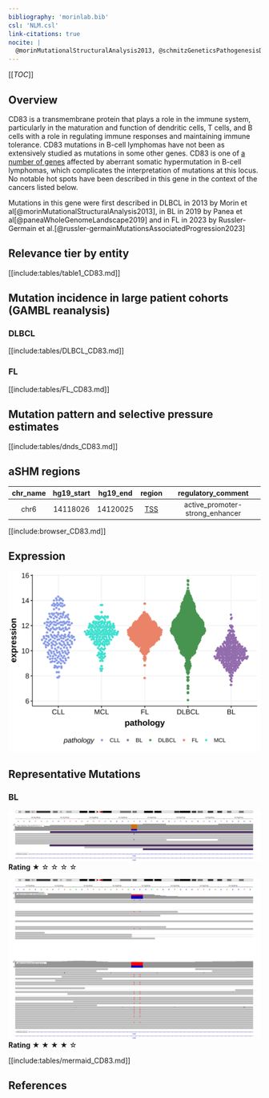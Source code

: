 ```yaml
---
bibliography: 'morinlab.bib'
csl: 'NLM.csl'
link-citations: true
nocite: |
  @morinMutationalStructuralAnalysis2013, @schmitzGeneticsPathogenesisDiffuse2018, @russler-germainMutationsAssociatedProgression2023, @reddyGeneticFunctionalDrivers2017, @dunsCharacterizationDLBCLPMBL2021, @paneaWholeGenomeLandscape2019, 
---
```

[[_TOC_]]

## Overview

CD83 is a transmembrane protein that plays a role in the immune system, particularly in the maturation and function of dendritic cells, T cells, and B cells with a role in regulating immune responses and maintaining immune tolerance. 
CD83 mutations in B-cell lymphomas have not been as extensively studied as mutations in some other genes. CD83 is one of [a number of genes](https://github.com/morinlab/LLMPP/wiki/ashm) affected by aberrant somatic hypermutation in B-cell lymphomas, which complicates the interpretation of mutations at this locus.
No notable hot spots have been described in this gene in the context of the cancers listed below. 

Mutations in this gene were first described in DLBCL in 2013 by Morin et al[@morinMutationalStructuralAnalysis2013], in BL in 2019 by Panea et al[@paneaWholeGenomeLandscape2019] and in FL in 2023 by Russler-Germain et al.[@russler-germainMutationsAssociatedProgression2023]



## Relevance tier by entity

[[include:tables/table1_CD83.md]]

## Mutation incidence in large patient cohorts (GAMBL reanalysis)

### DLBCL
[[include:tables/DLBCL_CD83.md]]

### FL
[[include:tables/FL_CD83.md]]

## Mutation pattern and selective pressure estimates

[[include:tables/dnds_CD83.md]]

## aSHM regions

|chr_name|hg19_start|hg19_end|region                                                                                   |regulatory_comment             |
|:--------:|:----------:|:--------:|:-----------------------------------------------------------------------------------------:|:-------------------------------:|
|chr6    |14118026  |14120025|[TSS](https://genome.ucsc.edu/s/rdmorin/GAMBL%20hg19?position=chr6%3A14118026%2D14120025)|active_promoter-strong_enhancer|



[[include:browser_CD83.md]]

## Expression
![](images/gene_expression/CD83_by_pathology.svg)

## Representative Mutations

### BL

![](primary/Panea_CD83_1.svg)
**Rating**
&starf; &star; &star; &star; &star;

![](primary/Panea_CD83_2.svg)
**Rating**
&starf; &starf; &starf; &starf; &star;


[[include:tables/mermaid_CD83.md]]

## References
<!-- ORIGIN: morinMutationalStructuralAnalysis2013 -->
<!-- BL: paneaWholeGenomeLandscape2019 -->
<!-- FL: russler-germainMutationsAssociatedProgression2023b -->
<!-- BL: paneaWholeGenomeLandscape2019 -->
<!-- DLBCL: morinMutationalStructuralAnalysis2013 -->
<!-- PMBL: dunsCharacterizationDLBCLPMBL2021b -->
